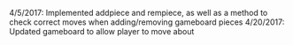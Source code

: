 4/5/2017: Implemented addpiece and rempiece, as well as a method to check correct moves when adding/removing gameboard pieces
4/20/2017: Updated gameboard to allow player to move about
